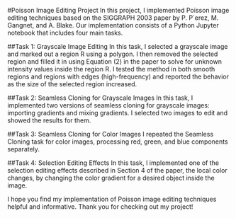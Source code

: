 #Poisson Image Editing Project
In this project, I implemented Poisson image editing techniques based on the SIGGRAPH 2003 paper by P. P´erez, M. Gangnet, and A. Blake. Our implementation consists of a Python Jupyter notebook that includes four main tasks.

##Task 1: Grayscale Image Editing
In this task, I selected a grayscale image and marked out a region R using a polygon. I then removed the selected region and filled it in using Equation (2) in the paper to solve for unknown intensity values inside the region R. I tested the method in both smooth regions and regions with edges (high-frequency) and reported the behavior as the size of the selected region increased.

##Task 2: Seamless Cloning for Grayscale Images
In this task, I implemented two versions of seamless cloning for grayscale images: importing gradients and mixing gradients. I selected two images to edit and showed the results for them.

##Task 3: Seamless Cloning for Color Images
I repeated the Seamless Cloning task for color images, processing red, green, and blue components separately.

##Task 4: Selection Editing Effects
In this task, I implemented one of the selection editing effects described in Section 4 of the paper, the local color changes, by changing the color gradient for a desired object inside the image.

I hope you find my implementation of Poisson image editing techniques helpful and informative. Thank you for checking out my project!
